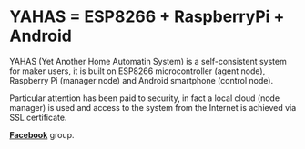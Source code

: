 # YAHAS = ESP8266 + RaspberryPi + Android
YAHAS (Yet Another Home Automatin System) is a self-consistent system for maker users, it is built on ESP8266 microcontroller (agent node), Raspberry Pi (manager node) and Android smartphone (control node).

Particular attention has been paid to security, in fact a local cloud (node manager) is used and access to the system from the Internet is achieved via SSL certificate.


<a href="https://www.facebook.com/groups/2521276234856436/"><strong>Facebook</strong></a> group.
